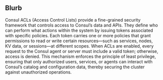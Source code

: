 ## Blurb

Consul ACLs (Access Control Lists) provide a fine-grained security framework that controls access to Consul’s data and APIs. They define who can perform what actions within the system by issuing tokens associated with specific policies. Each token carries one or more policies that grant permissions to read or write certain resources—such as services, nodes, KV data, or sessions—at different scopes. When ACLs are enabled, every request to the Consul agent or server must include a valid token; otherwise, access is denied. This mechanism enforces the principle of least privilege, ensuring that only authorized users, services, or agents can interact with Consul’s catalog and configuration data, thereby securing the cluster against unauthorized operations.
